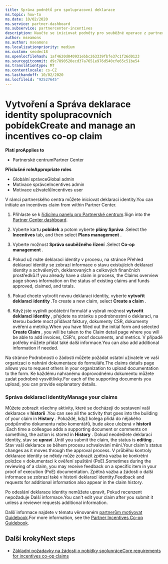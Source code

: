 ```yaml
---
title: Správa podnětů pro spolupracovní deklarace
ms.topic: how-to
ms.date: 10/02/2020
ms.service: partner-dashboard
ms.subservice: partnercenter-incentives
description: Naučte se iniciovat podněty pro souběžné operace z partnerského centra. Můžete zobrazit všechny aktivity, které se docházejí do sestavení vaší deklarace v historii.
author: mseamons
ms.author: mseamons
ms.localizationpriority: medium
ms.custom: seodec18
ms.openlocfilehash: 1af4620d040931ebbc263339fbfe37c1f26d0123
ms.sourcegitcommit: d9c7890520ecd37a7651e976d540cfe65c51be54
ms.translationtype: MT
ms.contentlocale: cs-CZ
ms.lasthandoff: 10/02/2020
ms.locfileid: "92527645"
---
```

# <a name="create-and-manage-an-incentives-co-op-claim"></a><span data-ttu-id="16d00-104">Vytvoření a Správa deklarace identity spolupracovních pobídek</span><span class="sxs-lookup"><span data-stu-id="16d00-104">Create and manage an incentives co-op claim</span></span>

<span data-ttu-id="16d00-105">**Platí pro**</span><span class="sxs-lookup"><span data-stu-id="16d00-105">**Applies to**</span></span>

- <span data-ttu-id="16d00-106">Partnerské centrum</span><span class="sxs-lookup"><span data-stu-id="16d00-106">Partner Center</span></span>

<span data-ttu-id="16d00-107">**Příslušné role**</span><span class="sxs-lookup"><span data-stu-id="16d00-107">**Appropriate roles**</span></span>

- <span data-ttu-id="16d00-108">Globální správce</span><span class="sxs-lookup"><span data-stu-id="16d00-108">Global admin</span></span>
- <span data-ttu-id="16d00-109">Motivace správce</span><span class="sxs-lookup"><span data-stu-id="16d00-109">Incentives admin</span></span>
- <span data-ttu-id="16d00-110">Motivace uživatelů</span><span class="sxs-lookup"><span data-stu-id="16d00-110">Incentives user</span></span>

<span data-ttu-id="16d00-111">V rámci partnerského centra můžete iniciovat deklaraci identity.</span><span class="sxs-lookup"><span data-stu-id="16d00-111">You can initiate an incentives claim from within Partner Center.</span></span>

1. <span data-ttu-id="16d00-112">Přihlaste se k [řídicímu panelu pro Partnerské centrum](https://partner.microsoft.com/dashboard/).</span><span class="sxs-lookup"><span data-stu-id="16d00-112">Sign into the [Partner Center dashboard](https://partner.microsoft.com/dashboard/).</span></span>

2. <span data-ttu-id="16d00-113">Vyberte kartu **pobídek** a potom vyberte **plány Správa** .</span><span class="sxs-lookup"><span data-stu-id="16d00-113">Select the **Incentives** tab, and then select **Plans management** .</span></span>

3. <span data-ttu-id="16d00-114">Vyberte možnost **Správa souběžného řízení** .</span><span class="sxs-lookup"><span data-stu-id="16d00-114">Select **Co-op management** .</span></span>

4. <span data-ttu-id="16d00-115">Pokud už máte deklaraci identity v procesu, na stránce Přehled deklarací identity se zobrazí informace o stavu existujících deklarací identity a schválených, deklarovaných a celkových finančních prostředků.</span><span class="sxs-lookup"><span data-stu-id="16d00-115">If you already have a claim in process, the Claims overview page shows information on the status of existing claims and funds approved, claimed, and totals.</span></span>

5. <span data-ttu-id="16d00-116">Pokud chcete vytvořit novou deklaraci identity, vyberte **vytvořit deklaraci identity** .</span><span class="sxs-lookup"><span data-stu-id="16d00-116">To create a new claim, select **Create a claim** .</span></span>

6. <span data-ttu-id="16d00-117">Když jste vyplnili počáteční formulář a vybrali možnost **vytvořit deklaraci identity** , přejdete na stránku s podrobnostmi o deklaraci, na kterou budete moct přidávat faktury, dokumenty CSR, dokumenty ověření a metriky.</span><span class="sxs-lookup"><span data-stu-id="16d00-117">When you have filled out the initial form and selected **Create Claim** , you will be taken to the Claim detail page where you will be able to add invoices, CSR's, proof documents, and metrics.</span></span> <span data-ttu-id="16d00-118">V případě potřeby můžete přidat také další informace.</span><span class="sxs-lookup"><span data-stu-id="16d00-118">You can also add additional information if needed.</span></span>

<span data-ttu-id="16d00-119">Na stránce Podrobnosti o žádosti můžete požádat ostatní uživatele ve vaší organizaci o nahrání dokumentace do formuláře.</span><span class="sxs-lookup"><span data-stu-id="16d00-119">The claims details page allows you to request others in your organization to upload documentation to the form.</span></span> <span data-ttu-id="16d00-120">Ke každému nahranému doprovodnému dokumentu můžete zadat podrobné vysvětlivky.</span><span class="sxs-lookup"><span data-stu-id="16d00-120">For each of the supporting documents you upload, you can provide explanatory details.</span></span> 

### <a name="manage-your-claims"></a><span data-ttu-id="16d00-121">Správa deklarací identity</span><span class="sxs-lookup"><span data-stu-id="16d00-121">Manage your claims</span></span>

<span data-ttu-id="16d00-122">Můžete zobrazit všechny aktivity, které se docházejí do sestavení vaší deklarace v **historii** .</span><span class="sxs-lookup"><span data-stu-id="16d00-122">You can see all the activity that goes into the building of your claim in **History** .</span></span> <span data-ttu-id="16d00-123">Pokaždé, když kolega přidá do nějakého podpůrného dokumentu nebo komentářů, bude akce uložená v **historii** .</span><span class="sxs-lookup"><span data-stu-id="16d00-123">Each time a colleague adds a supporting document or comments on something, the action is stored in **History** .</span></span> <span data-ttu-id="16d00-124">Dokud neodešlete deklaraci identity, stav se **upraví** .</span><span class="sxs-lookup"><span data-stu-id="16d00-124">Until you submit the claim, the status is **editing** .</span></span> <span data-ttu-id="16d00-125">Stav vaší deklarace se během procesu schvalování mění.</span><span class="sxs-lookup"><span data-stu-id="16d00-125">Your claim's status changes as it moves through the approval process.</span></span> <span data-ttu-id="16d00-126">V průběhu kontroly deklarace identity se někdy může zobrazit zpětná vazba ke konkrétní položce v dokumentaci k ověření spuštění (PoE).</span><span class="sxs-lookup"><span data-stu-id="16d00-126">Sometimes during the reviewing of a claim, you may receive feedback on a specific item in your proof of execution (PoE) documentation.</span></span> <span data-ttu-id="16d00-127">Zpětná vazba a žádosti o další informace se zobrazí také v historii deklarací identity.</span><span class="sxs-lookup"><span data-stu-id="16d00-127">Feedback and requests for additional information also appear in the claim history.</span></span>

<span data-ttu-id="16d00-128">Po odeslání deklarace identity nemůžete upravit, Pokud recenzent nepožaduje Další informace.</span><span class="sxs-lookup"><span data-stu-id="16d00-128">You can't edit your claim after you submit it unless a reviewer requests additional information.</span></span>

<span data-ttu-id="16d00-129">Další informace najdete v tématu věnovaném [partnerům motivovat Guidebook](https://assetsprod.microsoft.com/co-op-guidebook.pdf).</span><span class="sxs-lookup"><span data-stu-id="16d00-129">For more information, see the [Partner Incentives Co-op Guidebook](https://assetsprod.microsoft.com/co-op-guidebook.pdf).</span></span>

## <a name="next-steps"></a><span data-ttu-id="16d00-130">Další kroky</span><span class="sxs-lookup"><span data-stu-id="16d00-130">Next steps</span></span>

- [<span data-ttu-id="16d00-131">Základní požadavky na žádosti o pobídky spolupráce</span><span class="sxs-lookup"><span data-stu-id="16d00-131">Core requirements for incentives co-op claims</span></span>](core-requirements.md)
